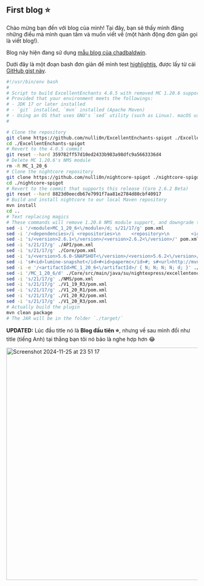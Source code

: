 ## First blog ⭐️

Chào mừng bạn đến với blog của mình! Tại đây, bạn sẽ thấy mình đăng những điều mà mình quan tâm và muốn viết về (một hành động đơn giản gọi là viết blog!).

Blog này hiện đang sử dụng [mẫu blog của chadbaldwin](https://github.com/chadbaldwin/simple-blog-bootstrap).

Dưới đây là một đoạn bash đơn giản để mình test [highlightjs](http://highlightjs.org), được lấy từ cái [GitHub gist này](https://gist.github.com/QuanTrieuPCYT/b77301ce922fa091c8ff6f5d01940d71).
```bash
#!/usr/bin/env bash
#
# Script to build ExcellentEnchants 4.0.5 with removed MC 1.20.6 support and Java 17 support.
# Provided that your environment meets the followings:
# - JDK 17 or later installed
# - `git` installed, `mvn` installed (Apache Maven)
# - Using an OS that uses GNU's `sed` utility (such as Linux). macOS uses a different `sed`, so please double-check!
#

# Clone the repository
git clone https://github.com/nulli0n/ExcellentEnchants-spigot ./ExcellentEnchants-spigot
cd ./ExcellentEnchants-spigot
# Revert to the 4.0.5 commit
git reset --hard 359782ff57d10ed2433b983a98dfc9a5663336d4
# Delete MC 1.20.6's NMS module
rm -R MC_1_20_6
# Clone the nightcore repository
git clone https://github.com/nulli0n/nightcore-spigot ./nightcore-spigot
cd ./nightcore-spigot
# Revert to the commit that supports this release (Core 2.6.2 Beta)
git reset --hard 8823d0eecdb67e7991f7aa81e2784d80cbf40917
# Build and install nightcore to our local Maven repository
mvn install
cd ..
# Text replacing magics
# These commands will remove 1.20.6 NMS module support, and downgrade the Java build target requirement to 17
sed -i '/<module>MC_1_20_6<\/module>/d; s/21/17/g' pom.xml
sed -i '/<dependencies>/i <repositories>\n    <repository>\n        <id>nms-repo</id>\n        <url>https://repo.codemc.org/repository/nms/</url>\n    </repository>\n</repositories>' pom.xml
sed -i 's/<version>2.6.1<\/version>/<version>2.6.2<\/version>/' pom.xml
sed -i 's/21/17/g' ./API/pom.xml
sed -i 's/21/17/g' ./Core/pom.xml
sed -i 's/<version>5.6.0-SNAPSHOT<\/version>/<version>5.6.2<\/version>/' ./Core/pom.xml
sed -i 's#<id>lumine-snapshot</id>#<id>papermc</id>#; s#<url>http://mvn.lumine.io/repository/maven-snapshots/</url>#<url>https://repo.papermc.io/repository/maven-public/</url>#' ./Core/pom.xml
sed -i -e '/<artifactId>MC_1_20_6<\/artifactId>/ { N; N; N; N; d; }' ./Core/pom.xml
sed -i '/MC_1_20_6/d' ./Core/src/main/java/su/nightexpress/excellentenchants/EnchantsPlugin.java
sed -i 's/21/17/g' ./NMS/pom.xml
sed -i 's/21/17/g' ./V1_19_R3/pom.xml
sed -i 's/21/17/g' ./V1_20_R1/pom.xml
sed -i 's/21/17/g' ./V1_20_R2/pom.xml
sed -i 's/21/17/g' ./V1_20_R3/pom.xml
# Actually build the plugin
mvn clean package
# The JAR will be in the folder `./target/`
```
**UPDATED:** Lúc đầu title nó là **Blog đầu tiên ⭐️**, nhưng về sau mình đổi như title (tiếng Anh) tại thằng bạn tôi nó bảo là nghe hợp hơn 😂

<img width="613" alt="Screenshot 2024-11-25 at 23 51 17" src="https://github.com/user-attachments/assets/21349bff-d8a0-4334-92f2-f33bd36be229">
